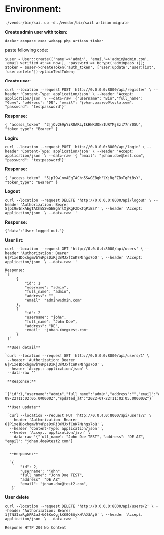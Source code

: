 # Environment:

`./vendor/bin/sail up -d`
`./vendor/bin/sail artisan migrate`

**Create admin user with token:**

`
docker-compose exec webapp php artisan tinker
`

paste following code:

`
$user = User::create(['name'=>'admin', 'email'=>'admin@admin.com', 'email_verified_at'=> now(), 'password'=> bcrypt('adminpass')]);
$token = $user->createToken('auth_token', ['user:update','user:list', 'user:delete'])->plainTextToken;
`

**Create user:**

``
curl --location --request POST 'http://0.0.0.0:8000/api/register' \
--header 'Content-Type: application/json' \
--header 'Accept: application/json' \
--data-raw '{"username": "Bin","full_name": "Game", "address": "DE", "email": "johan.aaaaoe@testa.com", "password": "testpassword"}'
``

**Response:**

`
{
    "access_token": "2|jQv269pYiR8ARLyIkHNKUOky1URYMjSzl77nr0SU",
    "token_type": "Bearer"
}
`

**Login:**

`curl --location --request POST 'http://0.0.0.0:8000/api/login' \
 --header 'Content-Type: application/json' \
 --header 'Accept: application/json' \
 --data-raw '{ "email": "johan.doe@test.com", "password": "testpassword"}'`
 
 **Response:**
 
 `{
      "access_token": "5|pI9w1nxAEgTAChh5SwGEBghflXjRgFZDxTqPiBsY",
      "token_type": "Bearer"
  }`
  
  **Logout**
  
  `curl --location --request DELETE 'http://0.0.0.0:8000/api/logout' \
   --header 'Authorization: Bearer 5|pI9w1nxAEgTAChh5SwGEBghflXjRgFZDxTqPiBsY' \
   --header 'Accept: application/json' \
   --data-raw ''`
   
   **Response:**
   
   `{"data":"User logged out."}`
   
   **User list:**
   
   `curl --location --request GET 'http://0.0.0.0:8000/api/users' \
    --header 'Authorization: Bearer 6|P1xeIDoxhgmVbYuPpsDxRj3dMJxfCnK7Mshgs7oQ' \
    --header 'Accept: application/json' \
    --data-raw ''`
    
    Response:
    `[
         {
             "id": 1,
             "username": "admin",
             "full_name": "admin",
             "address": "",
             "email": "admin@admin.com"
         },
         {
             "id": 2,
             "username": "john",
             "full_name": "John Doe",
             "address": "DE",
             "email": "johan.doe@test.com"
         }
     ]`
     
     **User detail**
     
    `curl --location --request GET 'http://0.0.0.0:8000/api/users/1' \
     --header 'Authorization: Bearer 6|P1xeIDoxhgmVbYuPpsDxRj3dMJxfCnK7Mshgs7oQ' \
     --header 'Accept: application/json' \
     --data-raw ''`
     
     **Response:**
     
     `{"id":1,"username":"admin","full_name":"admin","address":"","email":"admin@admin.com","email_verified_at":null,"created_at":"2022-09-22T11:02:05.000000Z","updated_at":"2022-09-22T11:02:05.000000Z"}`
     
     **User update**
     
     `curl --location --request PUT 'http://0.0.0.0:8000/api/users/2' \
      --header 'Authorization: Bearer 6|P1xeIDoxhgmVbYuPpsDxRj3dMJxfCnK7Mshgs7oQ' \
      --header 'Content-Type: application/json' \
      --header 'Accept: application/json' \
      --data-raw '{"full_name": "John Doe TEST", "address": "DE AZ", "email": "johan.doe@test2.com"}
      '`
      
      **Response:**
      
      `{
           "id": 2,
           "username": "john",
           "full_name": "John Doe TEST",
           "address": "DE AZ",
           "email": "johan.doe@test2.com",
       }`
   
   **User delete**
   
   `curl --location --request DELETE 'http://0.0.0.0:8000/api/users/2' \
    --header 'Authorization: Bearer 1|7NSIsaRgDFR2aJvU68KoOgjRKKEQ8QykHAAJSAy6' \
    --header 'Accept: application/json' \
    --data-raw ''`
    
    Response HTTP 204 No Content
   
